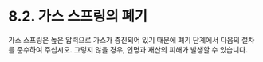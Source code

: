 ﻿# 8.2. 가스 스프링의 폐기

가스 스프링은 높은 압력으로 가스가 충진되어 있기 때문에 폐기 단계에서 다음의 절차를 준수하여 주십시오. 그렇지 않을 경우, 인명과 재산의 피해가 발생할 수 있습니다.
